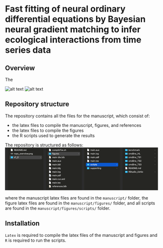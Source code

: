 # Fast fitting of neural ordinary differential equations by Bayesian neural gradient matching to infer ecological interactions from time series data


## Overview

The 

![alt text](https://github.com/WillemBonnaffe/NODEBNGM/blob/main/examples/MEE_2023/graphical_abstract_1.png)
![alt text](https://github.com/WillemBonnaffe/NODEBNGM/blob/main/examples/MEE_2023/graphical_abstract_2.png)

## Repository structure

The repository contains all the files for the manuscript, which consist of: 
* the latex files to compile the manuscript, figures, and references
* the latex files to compile the figures
* the R scripts used to generate the results

The repository is structured as follows:
![alt text](https://github.com/WillemBonnaffe/NODEBNGM/blob/main/examples/MEE_2023/repo_overview.png)

where the manuscript latex files are found in the `manuscript/` folder, the figure latex files are found in the `manuscript/figures/` folder, and all scripts are found in the `manuscript/figures/scripts/` folder.


## Installation

`Latex` is required to compile the latex files of the manuscript and figures and `R` is required to run the scripts.

